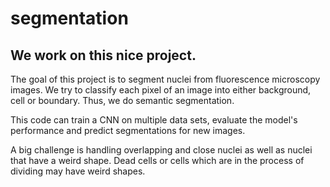 # segmentation
## We work on this nice project.

The goal of this project is to segment nuclei from fluorescence microscopy images.
We try to classify each pixel of an image into either background, cell or boundary. Thus, we do semantic segmentation.

This code can train a CNN on multiple data sets, evaluate the model's performance and predict segmentations for new images.

A big challenge is handling overlapping and close nuclei as well as nuclei that have a weird shape. Dead cells or cells which are in the process of dividing may have weird shapes.
